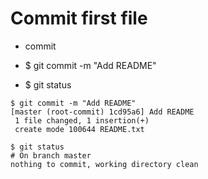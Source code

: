# Commit first file

* commit

* $ git commit -m "Add README"
* $ git status


```
$ git commit -m "Add README"
[master (root-commit) 1cd95a6] Add README
 1 file changed, 1 insertion(+)
 create mode 100644 README.txt
```


```
$ git status
# On branch master
nothing to commit, working directory clean
```


